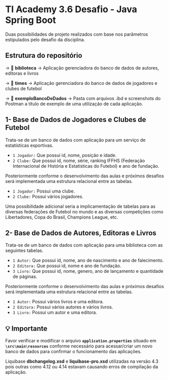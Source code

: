 # TI Academy 3.6 Desafio - Java Spring Boot

Duas possibilidades de projeto realizados com base nos parâmetros estipulados pelo desafio da disciplina.

## Estrutura do repositório

&rarr; 📁 **biblioteca** &rarr; Aplicação gerenciadora do banco de dados de autores, editoras e livros

&rarr; 📁 **times** &rarr; Aplicação gerenciadora do banco de dados de jogadores e clubes de futebol

&rarr; 📁 **exemploBancoDeDados** &rarr; Pasta com arquivos .ibd e screenshots do Postman a título de exemplo de uma utilização de cada aplicação.

## 1- Base de Dados de Jogadores e Clubes de Futebol

Trata-se de um banco de dados com aplicação para um serviço de estatísticas esportivas.

- `1 Jogador:` Que possui id, nome, posição e idade.
- `2 Clube:` Que possui id, nome, série, ranking IFFHS (Federação Internacional de História e Estatísticas do Futebol) e ano de fundação.

Posteriormente conforme o desenvolvimento das aulas e próximos desafios será implementada uma estrutura relacional entre as tabelas.

- `1 Jogador:` Possui uma clube.
- `2 Clube:` Possui vários jogadores.

Uma possibilidade adicional seria a implicamentação de tabelas para as diversas federações de Futebol no mundo e as diversas competições como Libertadores, Copa do Brasil, Champions League, etc.

## 2- Base de Dados de Autores, Editoras e Livros

Trata-se de um banco de dados com aplicação para uma biblioteca com as seguintes tabelas.

- `1 Autor:` Que possui id, nome, ano de nascimento e ano de falecimento.
- `2 Editora:` Que possui id, nome e ano de fundação.
- `3 Livro:` Que possui id, nome, genero, ano de lançamento e quantidade de páginas.

Posteriormente conforme o desenvolvimento das aulas e próximos desafios será implementada uma estrutura relacional entre as tabelas.

- `1 Autor:` Possui vários livros e uma editora.
- `2 Editora:` Possui vários autores e vários livros.
- `3 Livro:` Possui um autor e uma editora.

## 💡 Importante

Favor verificar e modificar o arquivo **`application.properties`** situado em **`\src\main\resources`** conforme necessário para acessar/criar um novo banco de dados para confirmar o funcionamento das aplicações.

Liquibase **dbchangelog.xsd** e **liquibase-pro.xsd** utilizadas na versão 4.3 pois outras como 4.12 ou 4.14 estavam causando erros de compilação da aplicação.